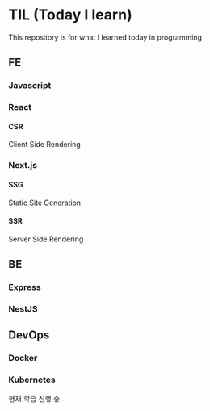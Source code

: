# TIL (Today I learn)
This repository is for what I learned today in programming

## FE

### Javascript

### React

#### CSR
Client Side Rendering

### Next.js

#### SSG
Static Site Generation
#### SSR
Server Side Rendering

## BE

### Express

### NestJS

## DevOps

### Docker

### Kubernetes

현재 학습 진행 중...
